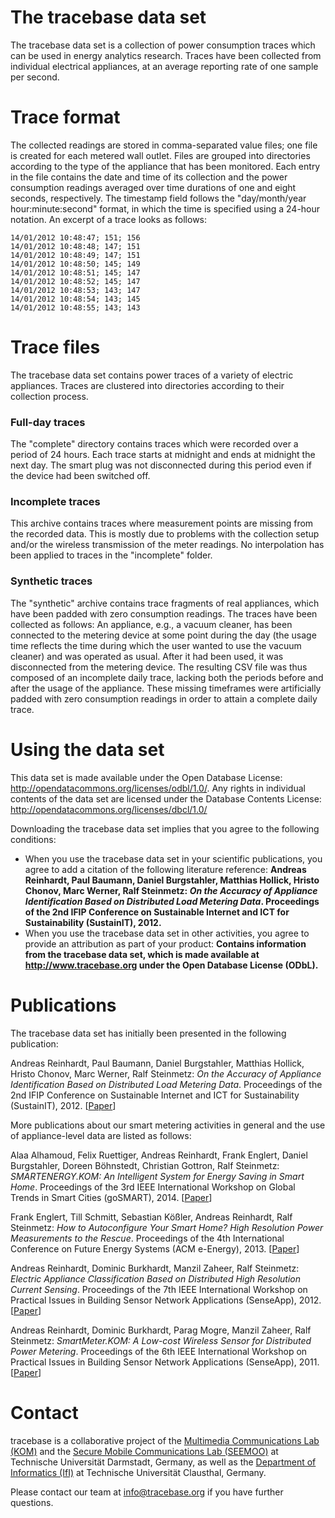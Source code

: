 # The tracebase data set

The tracebase data set is a collection of power consumption traces which can be used in energy analytics research. Traces have been collected from individual electrical appliances, at an average reporting rate of one sample per second.

# Trace format

The collected readings are stored in comma-separated value files; one file is created for each metered wall outlet. Files are grouped into directories according to the type of the appliance that has been monitored. Each entry in the file contains the date and time of its collection and the power consumption readings averaged over time durations of one and eight seconds, respectively. The timestamp field follows the "day/month/year hour:minute:second" format, in which the time is specified using a 24-hour notation. An excerpt of a trace looks as follows:

```
14/01/2012 10:48:47; 151; 156
14/01/2012 10:48:48; 147; 151
14/01/2012 10:48:49; 147; 151
14/01/2012 10:48:50; 145; 149
14/01/2012 10:48:51; 145; 147
14/01/2012 10:48:52; 145; 147
14/01/2012 10:48:53; 143; 147
14/01/2012 10:48:54; 143; 145
14/01/2012 10:48:55; 143; 143
```

# Trace files

The tracebase data set contains power traces of a variety of electric appliances. Traces are clustered into directories according to their collection process.


### Full-day traces

The "complete" directory contains traces which were recorded over a period of 24 hours. Each trace starts at midnight and ends at midnight the next day. The smart plug was not disconnected during this period even if the device had been switched off.

### Incomplete traces

This archive contains traces where measurement points are missing from the recorded data. This is mostly due to problems with the collection setup and/or the wireless transmission of the meter readings. No interpolation has been applied to traces in the "incomplete" folder. 

### Synthetic traces

The "synthetic" archive contains trace fragments of real appliances, which have been padded with zero consumption readings. The traces have been collected as follows: An appliance, e.g., a vacuum cleaner, has been connected
to the metering device at some point during the day (the usage time reflects the time during which the user wanted to use the vacuum cleaner) and was operated as usual. After it had been used, it was disconnected from the metering device. The resulting CSV file was thus composed of an incomplete daily trace, lacking both the periods before and after the usage of the appliance. These missing timeframes were artificially padded with zero consumption readings in order to attain a complete daily trace.

# Using the data set

This data set is made available under the Open Database License: <http://opendatacommons.org/licenses/odbl/1.0/>. Any rights in individual contents of the data set are licensed under the Database Contents License: <http://opendatacommons.org/licenses/dbcl/1.0/>

Downloading the tracebase data set implies that you agree to the following conditions:

* When you use the tracebase data set in your scientific publications, you agree to add a citation of the following literature reference: **Andreas Reinhardt, Paul Baumann, Daniel Burgstahler, Matthias Hollick, Hristo Chonov, Marc Werner, Ralf Steinmetz: *On the Accuracy of Appliance Identification Based on Distributed Load Metering Data*. Proceedings of the 2nd IFIP Conference on Sustainable Internet and ICT for Sustainability (SustainIT), 2012.**
* When you use the tracebase data set in other activities, you agree to provide an attribution as part of your product: **Contains information from the tracebase data set, which is made available at http://www.tracebase.org under the Open Database License (ODbL).**

# Publications 

The tracebase data set has initially been presented in the following publication:

Andreas Reinhardt, Paul Baumann, Daniel Burgstahler, Matthias Hollick, Hristo Chonov, Marc Werner, Ralf Steinmetz: *On the Accuracy of Appliance Identification Based on Distributed Load Metering Data*. Proceedings of the 2nd IFIP Conference on Sustainable Internet and ICT for Sustainability (SustainIT), 2012. [[Paper](http://www.areinhardt.de/wp-content/uploads/2012/10/Reinhardt_SustainIt_2012.pdf)]

More publications about our smart metering activities in general and the use of appliance-level data are listed as follows:

Alaa Alhamoud, Felix Ruettiger, Andreas Reinhardt, Frank Englert, Daniel Burgstahler, Doreen Böhnstedt, Christian Gottron, Ralf Steinmetz: *SMARTENERGY.KOM: An Intelligent System for Energy Saving in Smart Home*. Proceedings of the 3rd IEEE International Workshop on Global Trends in Smart Cities (goSMART), 2014. [[Paper](http://www.areinhardt.de/wp-content/uploads/2012/09/Alhamoud_goSMART_2014.pdf)]

Frank Englert, Till Schmitt, Sebastian Kößler, Andreas Reinhardt, Ralf Steinmetz: *How to Autoconfigure Your Smart Home? High Resolution Power Measurements to the Rescue*. Proceedings of the 4th International Conference on Future Energy Systems (ACM e-Energy), 2013. [[Paper](http://www.areinhardt.de/wp-content/uploads/2012/09/Englert_eEnergy_2013.pdf)]

Andreas Reinhardt, Dominic Burkhardt, Manzil Zaheer, Ralf Steinmetz: *Electric Appliance Classification Based on Distributed High Resolution Current Sensing*. Proceedings of the 7th IEEE International Workshop on Practical Issues in Building Sensor Network Applications (SenseApp), 2012. [[Paper](http://www.areinhardt.de/wp-content/uploads/2012/10/Reinhardt_SenseApp_2012.pdf)]

Andreas Reinhardt, Dominic Burkhardt, Parag Mogre, Manzil Zaheer, Ralf Steinmetz: *SmartMeter.KOM: A Low-cost Wireless Sensor for Distributed Power Metering*. Proceedings of the 6th IEEE International Workshop on Practical Issues in Building Sensor Network Applications (SenseApp), 2011. [[Paper](http://www.areinhardt.de/wp-content/uploads/2012/09/Reinhardt_SenseApp_2011.pdf)]

# Contact

tracebase is a collaborative project of the [Multimedia Communications Lab (KOM)](https://www.kom.tu-darmstadt.de) and the [Secure Mobile Communications Lab (SEEMOO)](https://www.seemoo.tu-darmstadt.de/home-vision/) at Technische Universität Darmstadt, Germany, as well as the [Department of Informatics (IfI)](https://www.in.tu-clausthal.de) at Technische Universität Clausthal, Germany.

Please contact our team at <info@tracebase.org> if you have further questions.
